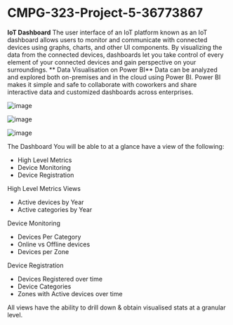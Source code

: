 # CMPG-323-Project-5-36773867



**IoT Dashboard**
The user interface of an IoT platform known as an IoT dashboard allows users to monitor and communicate with connected devices using graphs, charts, and other UI components. By visualizing the data from the connected devices, dashboards let you take control of every element of your connected devices and gain perspective on your surroundings.
**
Data Visualisation on Power BI**
Data can be analyzed and explored both on-premises and in the cloud using Power BI. Power BI makes it simple and safe to collaborate with coworkers and share interactive data and customized dashboards across enterprises.

![image](https://user-images.githubusercontent.com/110629391/201110060-fb476fae-1c0e-4a13-af2c-49c41bf06bcf.png)

![image](https://user-images.githubusercontent.com/110629391/201110089-5c02cbf1-3b16-4786-a713-5faebbfd4439.png)

![image](https://user-images.githubusercontent.com/110629391/201110101-a4503da1-5c0c-455a-b22e-d509cdc4bd31.png)


The Dashboard
You will be able to at a glance have a view of the following:
* High Level Metrics
* Device Monitoring
* Device Registration


High Level Metrics Views
* Active devices by Year
* Active categories by Year

Device Monitoring
* Devices Per Category
* Online vs Offline devices
* Devices per Zone

Device Registration
* Devices Registered over time
* Device Categories
* Zones with Active devices over time


All views have the ability to drill down & obtain visualised stats at a granular level.

 
 

 
